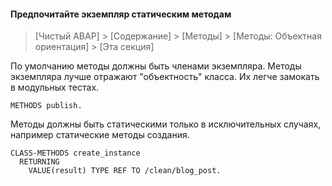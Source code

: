 #### Предпочитайте экземпляр статическим методам

> [Чистый ABAP] > [Содержание] > [Методы] > [Методы: Объектная ориентация] > [Эта секция]

По умолчанию методы должны быть членами экземпляра.
Методы экземпляра лучше отражают "объектность" класса.
Их легче замокать в модульных тестах.

```ABAP
METHODS publish.
```

Методы должны быть статическими только в исключительных случаях, например статические методы создания.

```ABAP
CLASS-METHODS create_instance
  RETURNING
    VALUE(result) TYPE REF TO /clean/blog_post.
```